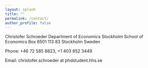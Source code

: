 ```yaml
---
layout: splash
title: ""
permalink: /contact/
author_profile: false
---
```


Christofer Schroeder
Department of Economics
Stockholm School of Economics
Box 6501
113 83 Stockholm
Sweden

Phone: +46 72 585 8823, +1 403 852 3449

Email: christofer.schroeder at phdstudent.hhs.se


